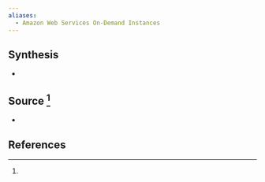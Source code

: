 ```yaml
---
aliases:
  - Amazon Web Services On-Demand Instances
---
```

## Synthesis
- 
## Source [^1]
- 
## References

[^1]: